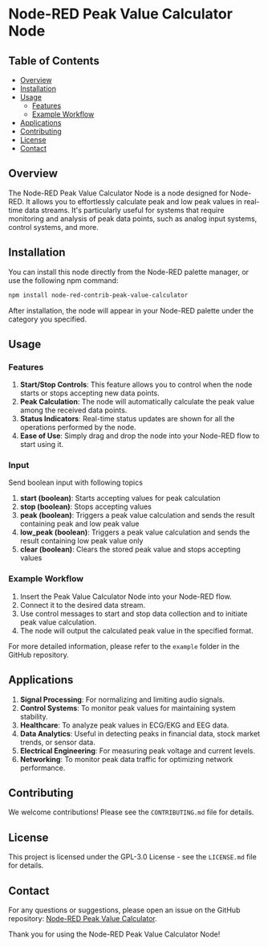 # Node-RED Peak Value Calculator Node

## Table of Contents
- [Overview](#overview)
- [Installation](#installation)
- [Usage](#usage)
  - [Features](#features)
  - [Example Workflow](#example-workflow)
- [Applications](#applications)
- [Contributing](#contributing)
- [License](#license)
- [Contact](#contact)

## Overview

The Node-RED Peak Value Calculator Node is a node designed for Node-RED. It allows you to effortlessly calculate peak and low peak values in real-time data streams. It's particularly useful for systems that require monitoring and analysis of peak data points, such as analog input systems, control systems, and more.

## Installation

You can install this node directly from the Node-RED palette manager, or use the following npm command:

```bash
npm install node-red-contrib-peak-value-calculator
```

After installation, the node will appear in your Node-RED palette under the category you specified.

## Usage

### Features

1. **Start/Stop Controls**: This feature allows you to control when the node starts or stops accepting new data points.
2. **Peak Calculation**: The node will automatically calculate the peak value among the received data points.
3. **Status Indicators**: Real-time status updates are shown for all the operations performed by the node.
4. **Ease of Use**: Simply drag and drop the node into your Node-RED flow to start using it.

### Input

Send boolean input with following topics
1. **start (boolean)**: Starts accepting values for peak calculation
2. **stop (boolean)**: Stops accepting values
3. **peak (boolean)**: Triggers a peak value calculation and sends the result containing peak and low peak value
4. **low_peak (boolean)**: Triggers a peak value calculation and sends the result containing low peak value only
5. **clear (boolean)**: Clears the stored peak value and stops accepting values


### Example Workflow

1. Insert the Peak Value Calculator Node into your Node-RED flow.
2. Connect it to the desired data stream.
3. Use control messages to start and stop data collection and to initiate peak value calculation.
4. The node will output the calculated peak value in the specified format.

For more detailed information, please refer to the `example` folder in the GitHub repository.

## Applications

1. **Signal Processing**: For normalizing and limiting audio signals.
2. **Control Systems**: To monitor peak values for maintaining system stability.
3. **Healthcare**: To analyze peak values in ECG/EKG and EEG data.
4. **Data Analytics**: Useful in detecting peaks in financial data, stock market trends, or sensor data.
5. **Electrical Engineering**: For measuring peak voltage and current levels.
6. **Networking**: To monitor peak data traffic for optimizing network performance.

## Contributing

We welcome contributions! Please see the `CONTRIBUTING.md` file for details.

## License

This project is licensed under the GPL-3.0 License - see the `LICENSE.md` file for details.

## Contact

For any questions or suggestions, please open an issue on the GitHub repository: [Node-RED Peak Value Calculator](https://github.com/hj91/node-red-contrib-peak-value-calculator/issues).

Thank you for using the Node-RED Peak Value Calculator Node!
